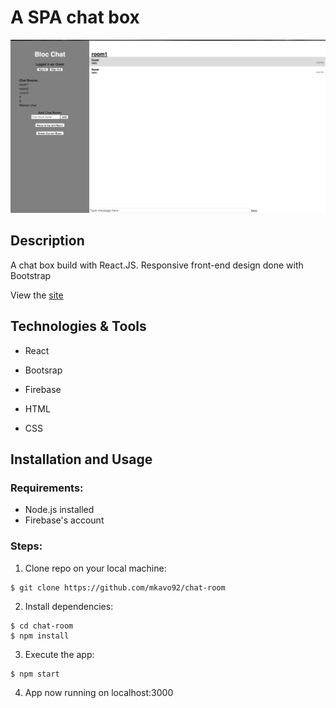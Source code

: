 # A SPA chat box
<img src="githubImg/chatroom.png"/>

## Description

A chat box build with React.JS. Responsive front-end design done with Bootstrap

View the <a href = "https://infinite-tor-10968.herokuapp.com/">site</a>

## Technologies & Tools

* React

* Bootsrap

* Firebase 

* HTML

* CSS 

## Installation and Usage

### Requirements:

* Node.js installed
* Firebase's account
### Steps:
1. Clone repo on your local machine:
```
$ git clone https://github.com/mkavo92/chat-room
```
2. Install dependencies:
```
$ cd chat-room
$ npm install
```
3. Execute the app:<br/>
```
$ npm start
```

4. App now running on localhost:3000